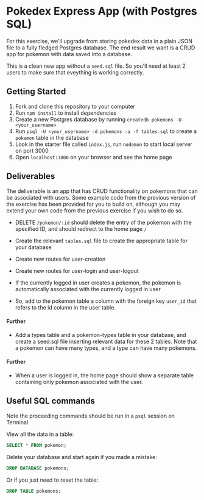 # Pokedex Express App (with Postgres SQL)

For this exercise, we'll upgrade from storing pokedex data in a plain JSON file to a fully fledged Postgres database. The end result we want is a CRUD app for pokemon with data saved into a database.

This is a clean new app without a `seed.sql` file. So you'll need at least 2 users to make sure that eveything is working correctly.

## Getting Started

1.  Fork and clone this repository to your computer
2.  Run `npm install` to install dependencies
3.  Create a new Postgres database by running `createdb pokemons -U <your_username>`
4.  Run `psql -U <your_username> -d pokemons -a -f tables.sql` to create a `pokemon` table in the database
5.  Look in the starter file called `index.js`, run `nodemon` to start local server on port 3000
6.  Open `localhost:3000` on your browser and see the home page

## Deliverables

The deliverable is an app that has CRUD functionality on pokemons that can be associated with users. Some example code from the previous version of the exercise has been provided for you to build on, although you may extend your own code from the previous exercise if you wish to do so.

* DELETE `/pokemon/:id` should delete the entry of the pokemon with the specified ID, and should redirect to the home page `/`

* Create the relevant `tables.sql` file to create the appropriate table for your database

* Create new routes for user-creation

* Create new routes for user-login and user-logout

* If the currently logged in user creates a pokemon, the pokemon is automatically associated with the currently logged in user

* So, add to the pokemon table a column with the foreign key `user_id` that refers to the id column in the user table.

#### Further

* Add a types table and a pokemon-types table in your database, and create a seed.sql file inserting relevant data for these 2 tables. Note that a pokemon can have many types, and a type can have many pokemons.

#### Further

* When a user is logged in, the home page should show a separate table containing only pokemon associated with the user.

## Useful SQL commands

Note the proceeding commands should be run in a `psql` session on Terminal.

View all the data in a table:
```sql
SELECT * FROM pokemon;
```

Delete your database and start again if you made a mistake:
```sql
DROP DATABASE pokemons;
```

Or if you just need to reset the table:
```sql
DROP TABLE pokemons;
```
